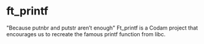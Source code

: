# ft_printf

"Because putnbr and putstr aren’t enough" 
Ft_printf is a Codam project that encourages us to recreate the famous printf function from libc. 
